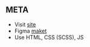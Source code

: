 ## META
- Visit [site]()
- Figma [maket](https://www.figma.com/file/cRFgfV3Kn5p1Ed3R2vHIjc/Cryptocurrency-Website)
- Use HTML, CSS (SCSS), JS
